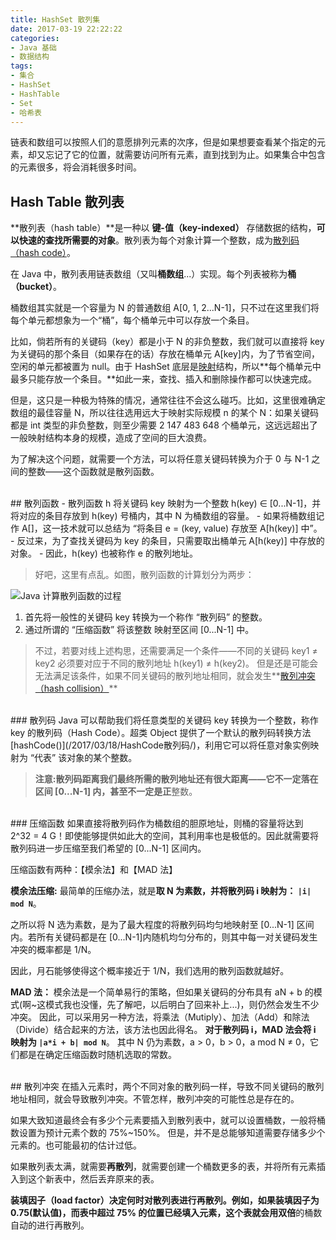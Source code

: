 ```yaml
---
title: HashSet 散列集
date: 2017-03-19 22:22:22
categories: 
- Java 基础
- 数据结构
tags: 
- 集合
- HashSet
- HashTable
- Set
- 哈希表
---
```


链表和数组可以按照人们的意愿排列元素的次序，但是如果想要查看某个指定的元素，却又忘记了它的位置，就需要访问所有元素，直到找到为止。如果集合中包含的元素很多，将会消耗很多时间。

<!-- more -->

## Hash Table 散列表
**散列表（hash table）**是一种以 **键-值（key-indexed）** 存储数据的结构，**可以快速的查找所需要的对象**。散列表为每个对象计算一个整数，成为[散列码（hash code）](/2017/03/18/HashCode散列码/)。

在 Java 中，散列表用链表数组（又叫**桶数组**...）实现。每个列表被称为**桶（bucket）**。

桶数组其实就是一个容量为 N 的普通数组 A[0, 1, 2...N-1]，只不过在这里我们将每个单元都想象为一个“桶”，每个桶单元中可以存放一个条目。

比如，倘若所有的关键码（key）都是小于 N 的非负整数，我们就可以直接将 key 为关键码的那个条目（如果存在的话）存放在桶单元 A[key]内，为了节省空间，空闲的单元都被置为 null。由于 HashSet 底层是[映射](/2017/03/19/Map映射/)结构，所以**每个桶单元中最多只能存放一个条目。**如此一来，查找、插入和删除操作都可以快速完成。

但是，这只是一种极为特殊的情况，通常往往不会这么碰巧。比如，这里很难确定数组的最佳容量 N，所以往往选用远大于映射实际规模 n 的某个 N：如果关键码都是 int 类型的非负整数，则至少需要 2 147 483 648 个桶单元，这远远超出了一般映射结构本身的规模，造成了空间的巨大浪费。

为了解决这个问题，就需要一个方法，可以将任意关键码转换为介于 0 与 N-1 之间的整数——这个函数就是散列函数。

</br>
## 散列函数
- 散列函数 h 将关键码 key 映射为一个整数 h(key) ∈ [0...N-1]，并将对应的条目存放到 h(key) 号桶内，其中 N 为桶数组的容量。
- 如果将桶数组记作 A[]，这一技术就可以总结为 “将条目 e = (key, value) 存放至 A[h(key)] 中”。
- 反过来，为了查找关键码为 key 的条目，只需要取出桶单元 A[h(key)] 中存放的对象。
- 因此，h(key) 也被称作 e 的散列地址。

>好吧，这里有点乱。如图，散列函数的计算划分为两步：

![Java 计算散列函数的过程](http://wx2.sinaimg.cn/mw690/a6e9cb00ly1fds4zpdrf5j20l10ca3zf.jpg)

1. 首先将一般性的关键码 key 转换为一个称作 “散列码” 的整数。
2. 通过所谓的 “压缩函数” 将该整数 映射至区间 [0...N-1] 中。

>不过，若要对线上述构思，还需要满足一个条件——不同的关键码 key1 ≠ key2 必须要对应于不同的散列地址 h(key1) ≠ h(key2)。
>但是还是可能会无法满足该条件，如果不同关键码的散列地址相同，就会发生**[散列冲突（hash collision）](/2017/03/19/HashSet散列集/#散列冲突)**

</br>
### 散列码
Java 可以帮助我们将任意类型的关键码 key 转换为一个整数，称作 key 的散列码（Hash Code）。超类 Object 提供了一个默认的散列码转换方法 [hashCode()](/2017/03/18/HashCode散列码/)，利用它可以将任意对象实例映射为 “代表” 该对象的某个整数。

>**注意:**散列码距离我们最终所需的散列地址还有很大距离——它不一定落在区间 [0...N-1] 内，甚至不一定是**正**整数。

</br>
### 压缩函数
如果直接将散列码作为桶数组的胆原地址，则桶的容量将达到 2^32 = 4 G！即使能够提供如此大的空间，其利用率也是极低的。因此就需要将散列码进一步压缩至我们希望的 [0...N-1] 区间内。

压缩函数有两种：【模余法】和【MAD 法】

**模余法压缩:**
最简单的压缩办法，就是**取 N 为素数，并将散列码 i 映射为： `|i| mod N`**。

之所以将 N 选为素数，是为了最大程度的将散列码均匀地映射至 [0...N-1] 区间内。若所有关键码都是在 [0...N-1]内随机均匀分布的，则其中每一对关键码发生冲突的概率都是 1/N。

因此，月石能够使得这个概率接近于 1/N，我们选用的散列函数就越好。

**MAD 法：**
模余法是一个简单易行的策略，但如果关键码的分布具有 aN + b 的模式(啊~这模式我也没懂，先了解吧，以后明白了回来补上...)，则仍然会发生不少冲突。
因此，可以采用另一种方法，将乘法（Mutiply）、加法（Add）和除法（Divide）结合起来的方法，该方法也因此得名。
**对于散列码 i，MAD 法会将 i 映射为 `|a*i + b| mod N`**。
其中 N 仍为素数，a > 0，b > 0，a mod N ≠ 0，它们都是在确定压缩函数时随机选取的常数。

</br>
## 散列冲突
在插入元素时，两个不同对象的散列码一样，导致不同关键码的散列地址相同，就会导致散列冲突。不管怎样，散列冲突的可能性总是存在的。

如果大致知道最终会有多少个元素要插入到散列表中，就可以设置桶数，一般将桶数设置为预计元素个数的 75%~150%。
但是，并不是总能够知道需要存储多少个元素的。也可能最初的估计过低。

如果散列表太满，就需要**再散列**，就需要创建一个桶数更多的表，并将所有元素插入到这个新表中，然后丢弃原来的表。

**装填因子（load factor）**决定何时对散列表进行再散列。例如，如果装填因子为 0.75(默认值)，而表中超过 75% 的位置已经填入元素，这个表就会用**双倍**的桶数自动的进行再散列。

